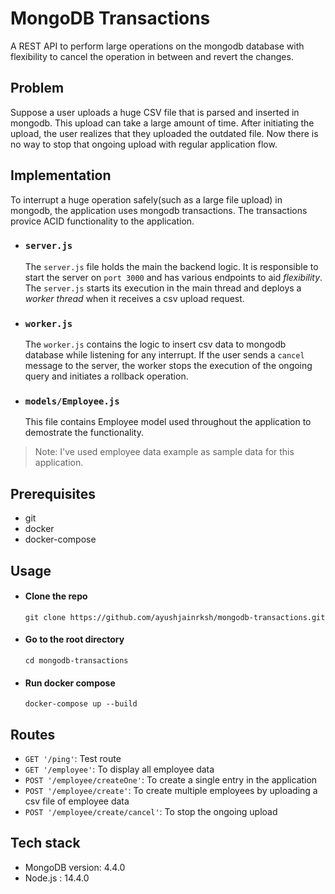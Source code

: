# MongoDB Transactions

A REST API to perform large operations on the mongodb database with flexibility to cancel the operation in between and revert the changes.

## Problem
Suppose a user uploads a huge CSV file that is parsed and inserted in mongodb. This upload can take a large amount of time. After initiating the upload, the user realizes that they uploaded the outdated file. Now there is no way to stop that ongoing upload with regular application flow.

## Implementation
To interrupt a huge operation safely(such as a large file upload) in mongodb, the application uses mongodb transactions. The transactions provice ACID functionality to the application.

- ### `server.js`
  The `server.js` file holds the main the backend logic. It is responsible to start the server on `port 3000` and has various endpoints to aid *flexibility*. The `server.js` starts its execution in the main thread and deploys a *worker thread* when it receives a csv upload request.

- ### `worker.js`<br>
  The `worker.js` contains the logic to insert csv data to mongodb database while listening for any interrupt. If the user sends a `cancel` message to the server, the worker stops the execution of the ongoing query and initiates a rollback operation.  

- ### `models/Employee.js`<br>
  This file contains Employee model used throughout the application to demostrate the functionality.

>Note: I've used employee data example as sample data for this application.

## Prerequisites
- git
- docker
- docker-compose

## Usage
- #### Clone the repo
    `git clone https://github.com/ayushjainrksh/mongodb-transactions.git`
- #### Go to the root directory
    `cd mongodb-transactions`
- #### Run docker compose
    `docker-compose up --build`

## Routes
- `GET '/ping'`: Test route
- `GET '/employee'`: To display all employee data
- `POST '/employee/createOne'`: To create a single entry in the application
- `POST '/employee/create'`: To create multiple employees by uploading a csv file of employee data
- `POST '/employee/create/cancel'`: To stop the ongoing upload

## Tech stack
- MongoDB version: 4.4.0
- Node.js : 14.4.0
